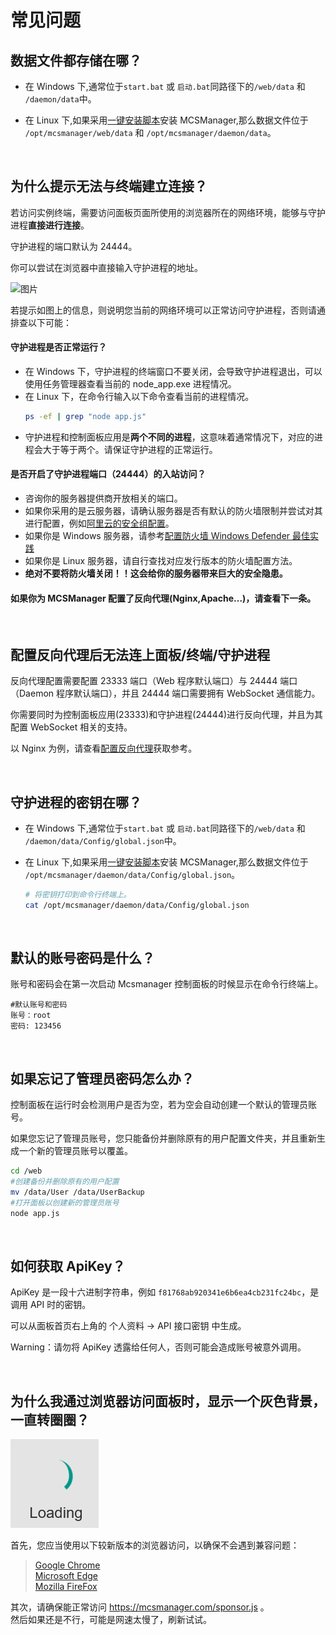 # 常见问题

## 数据文件都存储在哪？

- 在 Windows 下,通常位于`start.bat` 或 `启动.bat`同路径下的`/web/data` 和 `/daemon/data`中。

- 在 Linux 下,如果采用[一键安装脚本](https://github.com/MCSManager/MCSManager#%E5%9C%A8-linux-%E8%BF%90%E8%A1%8C)安装 MCSManager,那么数据文件位于 `/opt/mcsmanager/web/data` 和 `/opt/mcsmanager/daemon/data`。

<br />

## 为什么提示无法与终端建立连接？

若访问实例终端，需要访问面板页面所使用的浏览器所在的网络环境，能够与守护进程**直接进行连接**。

守护进程的端口默认为 24444。

你可以尝试在浏览器中直接输入守护进程的地址。

![图片](images/check_connect.png)

若提示如图上的信息，则说明您当前的网络环境可以正常访问守护进程，否则请通排查以下可能：

#### 守护进程是否正常运行？

- 在 Windows 下，守护进程的终端窗口不要关闭，会导致守护进程退出，可以使用任务管理器查看当前的 node_app.exe 进程情况。
- 在 Linux 下，在命令行输入以下命令查看当前的进程情况。
  ``` bash
  ps -ef | grep "node app.js"
  ```
- 守护进程和控制面板应用是**两个不同的进程**，这意味着通常情况下，对应的进程会大于等于两个。请保证守护进程的正常运行。

#### 是否开启了守护进程端口（24444）的入站访问？

- 咨询你的服务器提供商开放相关的端口。
- 如果你采用的是云服务器，请确认服务器是否有默认的防火墙限制并尝试对其进行配置，例如[阿里云的安全组配置](https://help.aliyun.com/knowledge_detail/40570.html?spm=5176.2020520101securitygroup.help.dexternal.73964df5HSyMZw)。
- 如果你是 Windows 服务器，请参考[配置防火墙 Windows Defender 最佳实践](https://docs.microsoft.com/zh-cn/windows/security/threat-protection/windows-firewall/best-practices-configuring)
- 如果你是 Linux 服务器，请自行查找对应发行版本的防火墙配置方法。
- **绝对不要将防火墙关闭！！这会给你的服务器带来巨大的安全隐患。**

#### 如果你为 MCSManager 配置了反向代理(Nginx,Apache...)，请查看下一条。

<br />

## 配置反向代理后无法连上面板/终端/守护进程

反向代理配置需要配置 23333 端口（Web 程序默认端口）与 24444 端口（Daemon 程序默认端口），并且 24444 端口需要拥有 WebSocket 通信能力。

你需要同时为控制面板应用(23333)和守护进程(24444)进行反向代理，并且为其配置 WebSocket 相关的支持。

以 Nginx 为例，请查看[配置反向代理](/tutorial/simple_reverse_proxy.md)获取参考。

<br />

## 守护进程的密钥在哪？

- 在 Windows 下,通常位于`start.bat` 或 `启动.bat`同路径下的`/web/data` 和 `/daemon/data/Config/global.json`中。

- 在 Linux 下,如果采用[一键安装脚本](https://github.com/MCSManager/MCSManager#%E5%9C%A8-linux-%E8%BF%90%E8%A1%8C)安装 MCSManager,那么数据文件位于 `/opt/mcsmanager/daemon/data/Config/global.json`。
    ```bash
    # 将密钥打印到命令行终端上。
    cat /opt/mcsmanager/daemon/data/Config/global.json
    ```

<br />

## 默认的账号密码是什么？

账号和密码会在第一次启动 Mcsmanager 控制面板的时候显示在命令行终端上。
```
#默认账号和密码
账号：root
密码: 123456
```

<br />

## 如果忘记了管理员密码怎么办？

控制面板在运行时会检测用户是否为空，若为空会自动创建一个默认的管理员账号。

如果您忘记了管理员账号，您只能备份并删除原有的用户配置文件夹，并且重新生成一个新的管理员账号以覆盖。

``` bash
cd /web
#创建备份并删除原有的用户配置
mv /data/User /data/UserBackup
#打开面板以创建新的管理员账号
node app.js
```

<br />


## 如何获取 ApiKey？

ApiKey 是一段十六进制字符串，例如 `f81768ab920341e6b6ea4cb231fc24bc`，是调用 API 时的密钥。

可以从面板首页右上角的 个人资料 -> API 接口密钥 中生成。

Warning：请勿将 ApiKey 透露给任何人，否则可能会造成账号被意外调用。

<br />

## 为什么我通过浏览器访问面板时，显示一个灰色背景，一直转圈圈？
![图片](images/gray_loading.png)

首先，您应当使用以下较新版本的浏览器访问，以确保不会遇到兼容问题：
> [Google Chrome](https://www.google.cn/chrome/)  
> [Microsoft Edge](https://www.microsoft.com/edge/download)  
> [Mozilla FireFox](https://www.firefox.com.cn/)  

其次，请确保能正常访问 https://mcsmanager.com/sponsor.js 。  
然后如果还是不行，可能是网速太慢了，刷新试试。  